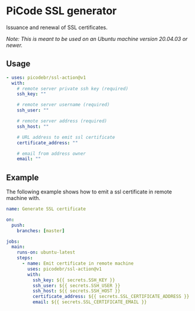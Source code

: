 # PiCode SSL generator

Issuance and renewal of SSL certificates.

_Note: This is meant to be used on an Ubuntu machine version 20.04.03 or newer._

## Usage

```yml
- uses: picodebr/ssl-action@v1
  with:
    # remote server private ssh key (required)
    ssh_key: ""

    # remote server username (required)
    ssh_user: ""

    # remote server address (required)
    ssh_host: ""

    # URL address to emit ssl certificate
    certificate_address: ""

    # email from address owner
    email: ""
```

## Example

The following example shows how to emit a ssl certificate in remote machine with.

```yml
name: Generate SSL certificate

on:
  push:
    branches: [master]

jobs:
  main:
    runs-on: ubuntu-latest
    steps:
      - name: Emit certificate in remote machine
        uses: picodebr/ssl-action@v1
        with:
          ssh_key: ${{ secrets.SSH_KEY }}
          ssh_user: ${{ secrets.SSH_USER }}
          ssh_host: ${{ secrets.SSH_HOST }}
          certificate_address: ${{ secrets.SSL_CERTIFICATE_ADDRESS }}
          email: ${{ secrets.SSL_CERTIFICATE_EMAIL }}
```
